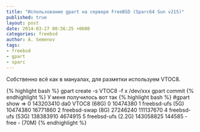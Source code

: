 ```yaml
---
title: "Использование gpart на сервере FreeBSD (Sparc64 Sun v215)"
published: true
layout: post
date: 2014-03-27 00:56:25 +0600
categories: freebsd
author: A. Semenov
tags: 
- freebsd
- gpart
- sparc
---
```

Собственно всё как в мануалах, для разметки используем VTOC8.

<!--more-->

{% highlight bash %}
gpart create -s VTOC8 -f x /dev/xxx
gpart commit
{% endhighlight %}
У меня получилось вот так
{% highlight bash %}
#gpart show
=>        0  143203410  da0  VTOC8  (68G)
          0   10474380    1  freebsd-ufs  (5G)
   10474380   16771860    2  freebsd-swap  (8G)
   27246240  111137670    4  freebsd-ufs  (53G)
  138383910    4674915    5  freebsd-ufs  (2.2G)
  143058825     144585       - free -  (70M)
{% endhighlight %}

